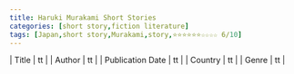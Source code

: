 ```yaml
---
title: Haruki Murakami Short Stories
categories: [short story,fiction literature]
tags: [Japan,short story,Murakami,story,⭐⭐⭐⭐⭐⭐☆☆☆☆ 6/10]
---
```

        
| Title | tt |
| Author | tt  |
| Publication Date | tt   |
| Country | tt |
| Genre | tt  |
        
